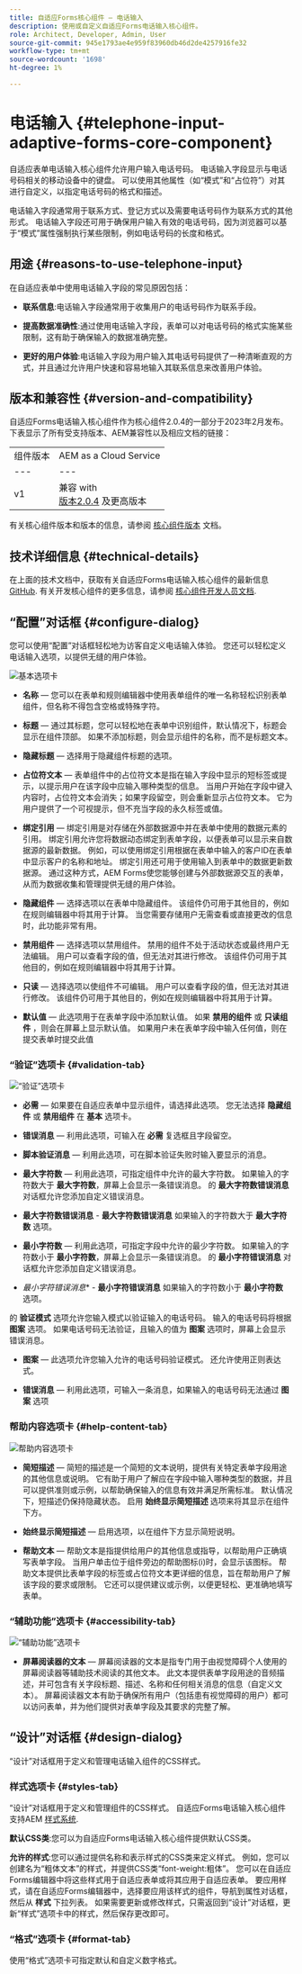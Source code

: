 ```yaml
---
title: 自适应Forms核心组件 — 电话输入
description: 使用或自定义自适应Forms电话输入核心组件。
role: Architect, Developer, Admin, User
source-git-commit: 945e1793ae4e959f83960db46d2de4257916fe32
workflow-type: tm+mt
source-wordcount: '1698'
ht-degree: 1%

---
```



# 电话输入 {#telephone-input-adaptive-forms-core-component}

自适应表单电话输入核心组件允许用户输入电话号码。 电话输入字段显示与电话号码相关的移动设备中的键盘。 可以使用其他属性（如“模式”和“占位符”）对其进行自定义，以指定电话号码的格式和描述。

电话输入字段通常用于联系方式、登记方式以及需要电话号码作为联系方式的其他形式。 电话输入字段还可用于确保用户输入有效的电话号码，因为浏览器可以基于“模式”属性强制执行某些限制，例如电话号码的长度和格式。

## 用途 {#reasons-to-use-telephone-input}

在自适应表单中使用电话输入字段的常见原因包括：

* **联系信息**:电话输入字段通常用于收集用户的电话号码作为联系手段。

* **提高数据准确性**:通过使用电话输入字段，表单可以对电话号码的格式实施某些限制，这有助于确保输入的数据准确完整。

* **更好的用户体验**:电话输入字段为用户输入其电话号码提供了一种清晰直观的方式，并且通过允许用户快速和容易地输入其联系信息来改善用户体验。

## 版本和兼容性 {#version-and-compatibility}

自适应Forms电话输入核心组件作为核心组件2.0.4的一部分于2023年2月发布。下表显示了所有受支持版本、AEM兼容性以及相应文档的链接：

|  |  |
|---|---|
| 组件版本 | AEM as a Cloud Service |
| --- | --- |
| v1 | 兼容 with<br>[版本2.0.4](/help/versions.md) 及更高版本 | 兼容 | 兼容 |

有关核心组件版本和版本的信息，请参阅 [核心组件版本](/help/versions.md) 文档。

<!-- ## Sample Component Output {#sample-component-output}

To experience the Accordion Component as well as see examples of its configuration options as well as HTML and JSON output, visit the [Component Library](https://adobe.com/go/aem_cmp_library_accordion). -->

## 技术详细信息 {#technical-details}

在上面的技术文档中，获取有关自适应Forms电话输入核心组件的最新信息 [GitHub](https://github.com/adobe/aem-core-forms-components/tree/master/ui.af.apps/src/main/content/jcr_root/apps/core/fd/components/form/telephoneinput/v1/telephoneinput). 有关开发核心组件的更多信息，请参阅 [核心组件开发人员文档](/help/developing/overview.md).

## “配置”对话框 {#configure-dialog}

您可以使用“配置”对话框轻松地为访客自定义电话输入体验。 您还可以轻松定义电话输入选项，以提供无缝的用户体验。

![基本选项卡](/help/adaptive-forms/assets/telephoneinput_basictab.png)

* **名称**  — 您可以在表单和规则编辑器中使用表单组件的唯一名称轻松识别表单组件，但名称不得包含空格或特殊字符。

* **标题**  — 通过其标题，您可以轻松地在表单中识别组件，默认情况下，标题会显示在组件顶部。 如果不添加标题，则会显示组件的名称，而不是标题文本。

* **隐藏标题**  — 选择用于隐藏组件标题的选项。

* **占位符文本**  — 表单组件中的占位符文本是指在输入字段中显示的短标签或提示，以提示用户在该字段中应输入哪种类型的信息。 当用户开始在字段中键入内容时，占位符文本会消失；如果字段留空，则会重新显示占位符文本。 它为用户提供了一个可视提示，但不充当字段的永久标签或值。

* **绑定引用**  — 绑定引用是对存储在外部数据源中并在表单中使用的数据元素的引用。 绑定引用允许您将数据动态绑定到表单字段，以便表单可以显示来自数据源的最新数据。 例如，可以使用绑定引用根据在表单中输入的客户ID在表单中显示客户的名称和地址。 绑定引用还可用于使用输入到表单中的数据更新数据源。 通过这种方式，AEM Forms使您能够创建与外部数据源交互的表单，从而为数据收集和管理提供无缝的用户体验。

* **隐藏组件**  — 选择选项以在表单中隐藏组件。 该组件仍可用于其他目的，例如在规则编辑器中将其用于计算。 当您需要存储用户无需查看或直接更改的信息时，此功能非常有用。

* **禁用组件**  — 选择选项以禁用组件。 禁用的组件不处于活动状态或最终用户无法编辑。 用户可以查看字段的值，但无法对其进行修改。 该组件仍可用于其他目的，例如在规则编辑器中将其用于计算。

* **只读**  — 选择选项以使组件不可编辑。 用户可以查看字段的值，但无法对其进行修改。 该组件仍可用于其他目的，例如在规则编辑器中将其用于计算。

* **默认值**  — 此选项用于在表单字段中添加默认值。 如果 **禁用的组件** 或 **只读组件** ，则会在屏幕上显示默认值。 如果用户未在表单字段中输入任何值，则在提交表单时提交此值

### “验证”选项卡 {#validation-tab}

![“验证”选项卡](/help/adaptive-forms/assets/telephoneinput_validationtab.png)

* **必需**  — 如果要在自适应表单中显示组件，请选择此选项。 您无法选择 **隐藏组件** 或 **禁用组件**  在 **基本** 选项卡。

* **错误消息**  — 利用此选项，可输入在 **必需** 复选框且字段留空。

* **脚本验证消息**  — 利用此选项，可在脚本验证失败时输入要显示的消息。

* **最大字符数**  — 利用此选项，可指定组件中允许的最大字符数。 如果输入的字符数大于 **最大字符数**，屏幕上会显示一条错误消息。 的 **最大字符数错误消息** 对话框允许您添加自定义错误消息。

* **最大字符数错误消息** - **最大字符数错误消息** 如果输入的字符数大于 **最大字符数** 选项。

* **最小字符数**  — 利用此选项，可指定字段中允许的最少字符数。 如果输入的字符数小于 **最小字符数**，屏幕上会显示一条错误消息。 的 **最小字符错误消息** 对话框允许您添加自定义错误消息。

* *最小字符错误消息** - **最小字符错误消息** 如果输入的字符数小于 **最小字符数** 选项。

的 **验证模式** 选项允许您输入模式以验证输入的电话号码。 输入的电话号码将根据 **图案** 选项。 如果电话号码无法验证，且输入的值为 **图案** 选项时，屏幕上会显示错误消息。

* **图案**  — 此选项允许您输入允许的电话号码验证模式。 还允许使用正则表达式。

* **错误消息**  — 利用此选项，可输入一条消息，如果输入的电话号码无法通过 **图案** 选项

### 帮助内容选项卡 {#help-content-tab}

![帮助内容选项卡](/help/adaptive-forms/assets/telephoneinput_helptab.png)

* **简短描述**  — 简短的描述是一个简短的文本说明，提供有关特定表单字段用途的其他信息或说明。 它有助于用户了解应在字段中输入哪种类型的数据，并且可以提供准则或示例，以帮助确保输入的信息有效并满足所需标准。 默认情况下，短描述仍保持隐藏状态。 启用 **始终显示简短描述** 选项来将其显示在组件下方。

* **始终显示简短描述**  — 启用选项，以在组件下方显示简短说明。

* **帮助文本**  — 帮助文本是指提供给用户的其他信息或指导，以帮助用户正确填写表单字段。 当用户单击位于组件旁边的帮助图标(i)时，会显示该图标。 帮助文本提供比表单字段的标签或占位符文本更详细的信息，旨在帮助用户了解该字段的要求或限制。 它还可以提供建议或示例，以便更轻松、更准确地填写表单。

### “辅助功能”选项卡 {#accessibility-tab}

![“辅助功能”选项卡](/help/adaptive-forms/assets/telephoneinput_accessibilitytab.png)

* **屏幕阅读器的文本**  — 屏幕阅读器的文本是指专门用于由视觉障碍个人使用的屏幕阅读器等辅助技术阅读的其他文本。 此文本提供表单字段用途的音频描述，并可包含有关字段标题、描述、名称和任何相关消息的信息（自定义文本）。 屏幕阅读器文本有助于确保所有用户（包括患有视觉障碍的用户）都可以访问表单，并为他们提供对表单字段及其要求的完整了解。


## “设计”对话框 {#design-dialog}

“设计”对话框用于定义和管理电话输入组件的CSS样式。

### 样式选项卡 {#styles-tab}

“设计”对话框用于定义和管理组件的CSS样式。 自适应Forms电话输入核心组件支持AEM [样式系统](/help/get-started/authoring.md#component-styling).

**默认CSS类**:您可以为自适应Forms电话输入核心组件提供默认CSS类。

**允许的样式**:您可以通过提供名称和表示样式的CSS类来定义样式。 例如，您可以创建名为“粗体文本”的样式，并提供CSS类“font-weight:粗体”。 您可以在自适应Forms编辑器中将这些样式用于自适应表单或将其应用于自适应表单。 要应用样式，请在自适应Forms编辑器中，选择要应用该样式的组件，导航到属性对话框，然后从 **样式** 下拉列表。 如果需要更新或修改样式，只需返回到“设计”对话框，更新“样式”选项卡中的样式，然后保存更改即可。

### “格式”选项卡 {#format-tab}

使用“格式”选项卡可指定默认和自定义数字格式。
